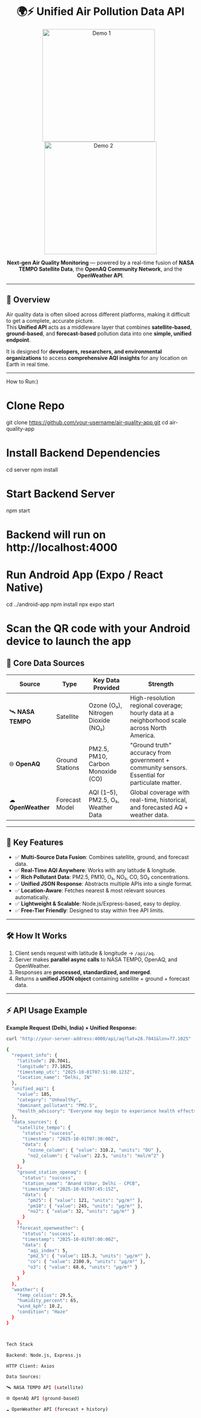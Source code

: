 <h1 align="center">🌍⚡ Unified Air Pollution Data API</h1>

<p align="center">
<img src="demo1.jpeg" alt="Demo 1" width="300" style="margin-right:10px"/>
<img src="demo2.jpeg" alt="Demo 2" width="300"/>
</p>

<p align="center">
<strong>Next-gen Air Quality Monitoring</strong> — powered by a real-time fusion of <strong>NASA TEMPO Satellite Data</strong>, the <strong>OpenAQ Community Network</strong>, and the <strong>OpenWeather API</strong>.
</p>

---




## 📌 Overview  
Air quality data is often siloed across different platforms, making it difficult to get a complete, accurate picture.  
This **Unified API** acts as a middleware layer that combines **satellite-based**, **ground-based**, and **forecast-based** pollution data into one **simple, unified endpoint**.  

It is designed for **developers, researchers, and environmental organizations** to access **comprehensive AQI insights** for any location on Earth in real time.  

---



How to Run:)

# Clone Repo
git clone https://github.com/your-username/air-quality-app.git
cd air-quality-app

# Install Backend Dependencies
cd server
npm install

# Start Backend Server
npm start
# Backend will run on http://localhost:4000

# Run Android App (Expo / React Native)
cd ../android-app
npm install
npx expo start
# Scan the QR code with your Android device to launch the app




## 🔬 Core Data Sources  

| Source          | Type           | Key Data Provided                           | Strength                                                                 |
|-----------------|---------------|---------------------------------------------|--------------------------------------------------------------------------|
| 🛰 **NASA TEMPO**   | Satellite      | Ozone (O₃), Nitrogen Dioxide (NO₂)           | High-resolution regional coverage; hourly data at a neighborhood scale across North America. |
| 🌐 **OpenAQ**      | Ground Stations | PM2.5, PM10, Carbon Monoxide (CO)            | "Ground truth" accuracy from government + community sensors. Essential for particulate matter. |
| ☁ **OpenWeather** | Forecast Model | AQI (1–5), PM2.5, O₃, Weather Data           | Global coverage with real-time, historical, and forecasted AQ + weather data. |

---

## 🚀 Key Features  
- ✅ **Multi-Source Data Fusion**: Combines satellite, ground, and forecast data.  
- ✅ **Real-Time AQI Anywhere**: Works with any latitude & longitude.  
- ✅ **Rich Pollutant Data**: PM2.5, PM10, O₃, NO₂, CO, SO₂ concentrations.  
- ✅ **Unified JSON Response**: Abstracts multiple APIs into a single format.  
- ✅ **Location-Aware**: Fetches nearest & most relevant sources automatically.  
- ✅ **Lightweight & Scalable**: Node.js/Express-based, easy to deploy.  
- ✅ **Free-Tier Friendly**: Designed to stay within free API limits.  

---

## 🛠️ How It Works  

1. Client sends request with latitude & longitude → `/api/aq`.  
2. Server makes **parallel async calls** to NASA TEMPO, OpenAQ, and OpenWeather.  
3. Responses are **processed, standardized, and merged**.  
4. Returns a **unified JSON object** containing satellite + ground + forecast data.  

---

## ⚡ API Usage Example  

**Example Request (Delhi, India) + Unified Response:**  

```bash
curl "http://your-server-address:4000/api/aq?lat=28.7041&lon=77.1025"

{
  "request_info": {
    "latitude": 28.7041,
    "longitude": 77.1025,
    "timestamp_utc": "2025-10-01T07:51:00.123Z",
    "location_name": "Delhi, IN"
  },
  "unified_aqi": {
    "value": 185,
    "category": "Unhealthy",
    "dominant_pollutant": "PM2.5",
    "health_advisory": "Everyone may begin to experience health effects; members of sensitive groups may experience more serious health effects."
  },
  "data_sources": {
    "satellite_tempo": {
      "status": "success",
      "timestamp": "2025-10-01T07:30:00Z",
      "data": {
        "ozone_column": { "value": 310.2, "units": "DU" },
        "no2_column": { "value": 22.5, "units": "mol/m^2" }
      }
    },
    "ground_station_openaq": {
      "status": "success",
      "station_name": "Anand Vihar, Delhi - CPCB",
      "timestamp": "2025-10-01T07:45:15Z",
      "data": {
        "pm25": { "value": 121, "units": "µg/m³" },
        "pm10": { "value": 245, "units": "µg/m³" },
        "no2": { "value": 32, "units": "µg/m³" }
      }
    },
    "forecast_openweather": {
      "status": "success",
      "timestamp": "2025-10-01T07:00:00Z",
      "data": {
        "aqi_index": 5,
        "pm2_5": { "value": 115.3, "units": "µg/m³" },
        "co": { "value": 2100.9, "units": "µg/m³" },
        "o3": { "value": 68.6, "units": "µg/m³" }
      }
    }
  },
  "weather": {
    "temp_celsius": 29.5,
    "humidity_percent": 65,
    "wind_kph": 10.2,
    "condition": "Haze"
  }
}



Tech Stack

Backend: Node.js, Express.js

HTTP Client: Axios

Data Sources:

🛰 NASA TEMPO API (satellite)

🌐 OpenAQ API (ground-based)

☁ OpenWeather API (forecast + history)
